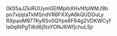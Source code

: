 0k55aJZkiRUUymGEtMpihXHvNfpWMJ9b
pn7xijqtaTkMSndVR6FXXyA6kQUDGuLy
RXpaoM977KyRSv0QYpe6F64g2VDKWCyf
la0q6tPgTi6d6j5tsYONJ6WfjchuL5jr
